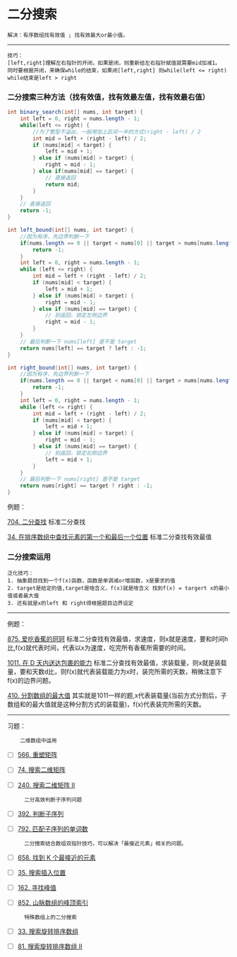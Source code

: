 # 二分搜索
    解决：有序数组找有效值 ; 找有效最大or最小值。

---
    技巧：
    [left,right]理解左右指针的开闭，如果是闭，则重新给左右指针赋值就需要mid加减1。
    同时要根据开闭，来确保while的结束，如果闭[left,right] 则while(left <= right) while结束是left > right
### 二分搜索三种方法（找有效值，找有效最左值，找有效最右值）

```java
int binary_search(int[] nums, int target) {
    int left = 0, right = nums.length - 1; 
    while(left <= right) {
        //为了整型不溢出，一般用加上区间一半的方式(right - left) / 2
        int mid = left + (right - left) / 2;
        if (nums[mid] < target) {
            left = mid + 1;
        } else if (nums[mid] > target) {
            right = mid - 1; 
        } else if(nums[mid] == target) {
            // 直接返回
            return mid;
        }
    }
    // 直接返回
    return -1;
}

int left_bound(int[] nums, int target) {
    //因为有序，先边界判断一下
    if(nums.length == 0 || target < nums[0] || target > nums[nums.length - 1]) {
        return -1;
    }
    int left = 0, right = nums.length - 1;
    while (left <= right) {
        int mid = left + (right - left) / 2;
        if (nums[mid] < target) {
            left = mid + 1;
        } else if (nums[mid] > target) {
            right = mid - 1;
        } else if (nums[mid] == target) {
            // 别返回，锁定左侧边界
            right = mid - 1;
        }
    }
    // 最后判断一下 nums[left] 是不是 target
    return nums[left] == target ? left : -1;
}

int right_bound(int[] nums, int target) {
    //因为有序，先边界判断一下
    if(nums.length == 0 || target < nums[0] || target > nums[nums.length - 1]) {
        return -1;
    }
    int left = 0, right = nums.length - 1;
    while (left <= right) {
        int mid = left + (right - left) / 2;
        if (nums[mid] < target) {
            left = mid + 1;
        } else if (nums[mid] > target) {
            right = mid - 1;
        } else if (nums[mid] == target) {
            // 别返回，锁定右侧边界
            left = mid + 1;
        }
    }
    // 最后判断一下 nums[right] 是不是 target
    return nums[right] == target ? right : -1;
}
```

例题：

[704. 二分查找](https://leetcode.cn/problems/binary-search/description/) 标准二分查找

[34. 在排序数组中查找元素的第一个和最后一个位置](https://leetcode.cn/problems/find-first-and-last-position-of-element-in-sorted-array/description/) 标准二分查找有效最值

### 二分搜索运用
    泛化技巧：
    1. 抽象题目找到一个f(x)函数，函数是单调减or增函数，x是要求的值
    2. target是给定的值,target是啥含义，f(x)就是啥含义 找到f(x) = targert x的最小值或者最大值
    3. 还有就是x的left 和 right得根据题目边界设定
---
例题：

[875. 爱吃香蕉的珂珂](https://leetcode.cn/problems/koko-eating-bananas/description/) 标准二分查找有效最值，求速度，则x就是速度，要和时间h比,f(x)就代表时间，代表以x为速度，吃完所有香蕉所需要的时间。

[1011. 在 D 天内送达包裹的能力](https://leetcode.cn/problems/capacity-to-ship-packages-within-d-days/description/) 标准二分查找有效最值，求装载量，则x就是装载量，要和天数d比，则f(x)就代表装载能力为x时，装完所需的天数，稍微注意下f(x)的边界问题。

[410. 分割数组的最大值](https://leetcode.cn/problems/split-array-largest-sum/description/) 其实就是1011一样的题,x代表装载量(当前方式分割后，子数组和的最大值就是这种分割方式的装载量)，f(x)代表装完所需的天数。

---

习题：

        二维数组中运用
- [ ] [566. 重塑矩阵](https://leetcode.cn/problems/reshape-the-matrix/description/)

- [ ] [74. 搜索二维矩阵](https://leetcode.cn/problems/search-a-2d-matrix/description/)

- [ ] [240. 搜索二维矩阵 II](https://leetcode.cn/problems/search-a-2d-matrix-ii/description/)

        二分高效判断子序列问题

- [ ] [392. 判断子序列](https://leetcode.cn/problems/is-subsequence/description/)

- [ ] [792. 匹配子序列的单词数](https://leetcode.cn/problems/number-of-matching-subsequences/description/)

        二分搜索结合数组双指针技巧，可以解决「最接近元素」相关的问题。

- [ ] [658. 找到 K 个最接近的元素](https://leetcode.cn/problems/find-k-closest-elements/description/)

- [ ] [35. 搜索插入位置](https://leetcode.cn/problems/search-insert-position/description/)

- [ ] [162. 寻找峰值](https://leetcode.cn/problems/find-peak-element/description/)

- [ ] [852. 山脉数组的峰顶索引](https://leetcode.cn/problems/peak-index-in-a-mountain-array/description/)

        特殊数组上的二分搜索
- [ ] [33. 搜索旋转排序数组](https://leetcode.cn/problems/search-in-rotated-sorted-array/description/)

- [ ] [81. 搜索旋转排序数组 II](https://leetcode.cn/problems/search-in-rotated-sorted-array-ii/description/)
